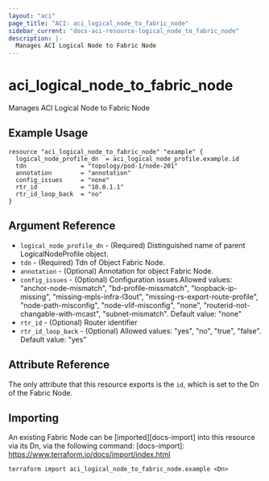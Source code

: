 ```yaml
---
layout: "aci"
page_title: "ACI: aci_logical_node_to_fabric_node"
sidebar_current: "docs-aci-resource-logical_node_to_fabric_node"
description: |-
  Manages ACI Logical Node to Fabric Node
---
```


# aci_logical_node_to_fabric_node #
Manages ACI Logical Node to Fabric Node

## Example Usage ##

```hcl
resource "aci_logical_node_to_fabric_node" "example" {
  logical_node_profile_dn  = aci_logical_node_profile.example.id
  tdn               = "topology/pod-1/node-201"
  annotation        = "annotation"
  config_issues     = "none"
  rtr_id            = "10.0.1.1"
  rtr_id_loop_back  = "no"
}
```
## Argument Reference ##
* `logical_node_profile_dn` - (Required) Distinguished name of parent LogicalNodeProfile object.
* `tdn` - (Required) Tdn of Object Fabric Node.
* `annotation` - (Optional) Annotation for object Fabric Node.
* `config_issues` - (Optional) Configuration issues.Allowed values: "anchor-node-mismatch", "bd-profile-missmatch", "loopback-ip-missing", "missing-mpls-infra-l3out", "missing-rs-export-route-profile", "node-path-misconfig", "node-vlif-misconfig", "none", "routerid-not-changable-with-mcast", "subnet-mismatch". Default value: "none"
* `rtr_id` - (Optional) Router identifier
* `rtr_id_loop_back` - (Optional) Allowed values: "yes", "no", "true", "false". Default value: "yes"



## Attribute Reference

The only attribute that this resource exports is the `id`, which is set to the
Dn of the Fabric Node.

## Importing ##

An existing Fabric Node can be [imported][docs-import] into this resource via its Dn, via the following command:
[docs-import]: https://www.terraform.io/docs/import/index.html


```
terraform import aci_logical_node_to_fabric_node.example <Dn>
```